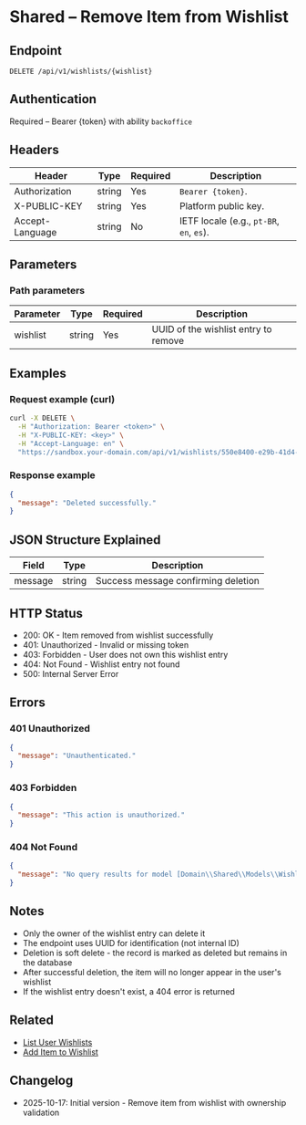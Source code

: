 # Shared – Remove Item from Wishlist

## Endpoint

```
DELETE /api/v1/wishlists/{wishlist}
```

## Authentication

Required – Bearer {token} with ability `backoffice`

## Headers

| Header           | Type   | Required | Description |
| ---------------- | ------ | -------- | ----------- |
| Authorization    | string | Yes      | `Bearer {token}`. |
| X-PUBLIC-KEY     | string | Yes      | Platform public key. |
| Accept-Language  | string | No       | IETF locale (e.g., `pt-BR`, `en`, `es`). |

## Parameters

### Path parameters

| Parameter | Type   | Required | Description |
| --------- | ------ | -------- | ----------- |
| wishlist  | string | Yes      | UUID of the wishlist entry to remove |

## Examples

### Request example (curl)

```bash
curl -X DELETE \
  -H "Authorization: Bearer <token>" \
  -H "X-PUBLIC-KEY: <key>" \
  -H "Accept-Language: en" \
  "https://sandbox.your-domain.com/api/v1/wishlists/550e8400-e29b-41d4-a716-446655440000"
```

### Response example

```json
{
  "message": "Deleted successfully."
}
```

## JSON Structure Explained

| Field   | Type   | Description |
| ------- | ------ | ----------- |
| message | string | Success message confirming deletion |

## HTTP Status

- 200: OK - Item removed from wishlist successfully
- 401: Unauthorized - Invalid or missing token
- 403: Forbidden - User does not own this wishlist entry
- 404: Not Found - Wishlist entry not found
- 500: Internal Server Error

## Errors

### 401 Unauthorized
```json
{
  "message": "Unauthenticated."
}
```

### 403 Forbidden
```json
{
  "message": "This action is unauthorized."
}
```

### 404 Not Found
```json
{
  "message": "No query results for model [Domain\\Shared\\Models\\Wishlist]."
}
```

## Notes

- Only the owner of the wishlist entry can delete it
- The endpoint uses UUID for identification (not internal ID)
- Deletion is soft delete - the record is marked as deleted but remains in the database
- After successful deletion, the item will no longer appear in the user's wishlist
- If the wishlist entry doesn't exist, a 404 error is returned

## Related

- [List User Wishlists](./WishlistIndex.md)
- [Add Item to Wishlist](./WishlistStore.md)

## Changelog

- 2025-10-17: Initial version - Remove item from wishlist with ownership validation
